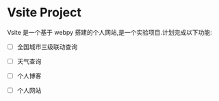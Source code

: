 # Vsite Project
 
Vsite 是一个基于 webpy 搭建的个人网站,是一个实验项目.计划完成以下功能:

- [ ] 全国城市三级联动查询
- [ ] 天气查询
- [ ] 个人博客
- [ ] 个人网站
 
 
